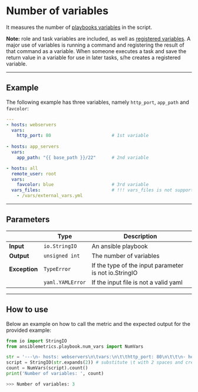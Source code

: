 # Number of variables

It measures the number of [playbooks variables](https://docs.ansible.com/ansible/latest/user_guide/playbooks_variables.html) in the script.

**Note:** role and task variables are included, as well as [registered variables](https://docs.ansible.com/ansible/latest/user_guide/playbooks_variables.html#registering-variables).
A major use of variables is running a command and registering the result of that command as a variable. When someone executes a task and save the return value in a variable for use in later tasks, s/he creates a registered variable.

---

## Example
The following example has three variables, namely ```http_port```, ```app_path``` and ```favcolor```:

``` yaml
---
- hosts: webservers
  vars:
    http_port: 80                       # 1st variable
    
- hosts: app_servers
  vars:
    app_path: "{{ base_path }}/22"      # 2nd variable

- hosts: all
  remote_user: root
  vars:
    favcolor: blue                      # 3rd variable
  vars_files:                           # !!! vars_files is not supported by this version
    - /vars/external_vars.yml
```

---

## Parameters

|                |Type            |Description |
|----------------|----------------|-------------------|
| **Input**      | ```io.StringIO```    |An ansible playbook|
| **Output**     | ```unsigned int```   |The number of variables |
| **Exception**  | ```TypeError```      |If the type of the input parameter is not io.StringIO |
|                | ```yaml.YAMLError``` |If the input file is not a valid yaml | 

---

## How to use
Below an example on how to call the metric and the expected output for the provided example:

```python
from io import StringIO
from ansiblemetrics.playbook.num_vars import NumVars

str = '---\n- hosts: webservers\n\tvars:\n\t\thttp_port: 80\n\t\t\n- hosts: app_servers\n\tvars:\n\t\tapp_path: "{{ base_path }}/22"\n\n- hosts: all\n\tremote_user: root\n\tvars:\n\t\tfavcolor: blue\n\tvars_files:\n\t\t- /vars/external_vars.yml' 
script = StringIO(str.expands(2)) # substitute \t with 2 spaces and create the StringIO object
count = NumVars(script).count()
print('Number of variables: ', count)

>>> Number of variables: 3
```